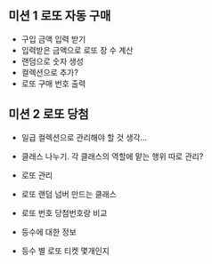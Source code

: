 ## 미션 1 로또 자동 구매

- 구입 금액 입력 받기
- 입력받은 금액으로 로또 장 수 계산
- 랜덤으로 숫자 생성
- 컬렉션으로 추가?
- 로또 구매 번호 출력


## 미션 2 로또 당첨
 
- 일급 컬렉션으로 관리해야 할 것 생각...
- 클래스 나누기. 각 클래스의 역할에 맡는 행위 따로 관리?

- 로또 관리
- 로또 랜덤 넘버 만드는 클래스

- 로또 번호 당첨번호랑 비교
- 등수에 대한 정보
- 등수 별 로또 티켓 몇개인지


